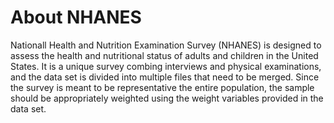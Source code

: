 # About NHANES
Nationall Health and Nutrition Examination Survey (NHANES) is designed to assess the health and nutritional status of adults and children in the United States. It is a unique survey combing interviews and physical examinations, and the data set is divided into multiple files that need to be merged. Since the survey is meant to be representative the entire population, the sample should be appropriately weighted using the weight variables provided in the data set.
